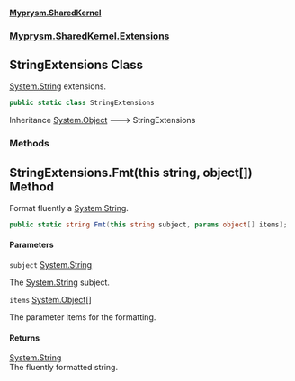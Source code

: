 #### [Myprysm.SharedKernel](index.md 'index')
### [Myprysm.SharedKernel.Extensions](index.md#Myprysm.SharedKernel.Extensions 'Myprysm.SharedKernel.Extensions')

## StringExtensions Class

[System.String](https://docs.microsoft.com/en-us/dotnet/api/System.String 'System.String') extensions.

```csharp
public static class StringExtensions
```

Inheritance [System.Object](https://docs.microsoft.com/en-us/dotnet/api/System.Object 'System.Object') &#129106; StringExtensions
### Methods

<a name='Myprysm.SharedKernel.Extensions.StringExtensions.Fmt(thisstring,object[])'></a>

## StringExtensions.Fmt(this string, object[]) Method

Format fluently a [System.String](https://docs.microsoft.com/en-us/dotnet/api/System.String 'System.String').

```csharp
public static string Fmt(this string subject, params object[] items);
```
#### Parameters

<a name='Myprysm.SharedKernel.Extensions.StringExtensions.Fmt(thisstring,object[]).subject'></a>

`subject` [System.String](https://docs.microsoft.com/en-us/dotnet/api/System.String 'System.String')

The [System.String](https://docs.microsoft.com/en-us/dotnet/api/System.String 'System.String') subject.

<a name='Myprysm.SharedKernel.Extensions.StringExtensions.Fmt(thisstring,object[]).items'></a>

`items` [System.Object](https://docs.microsoft.com/en-us/dotnet/api/System.Object 'System.Object')[[]](https://docs.microsoft.com/en-us/dotnet/api/System.Array 'System.Array')

The parameter items for the formatting.

#### Returns
[System.String](https://docs.microsoft.com/en-us/dotnet/api/System.String 'System.String')  
The fluently formatted string.